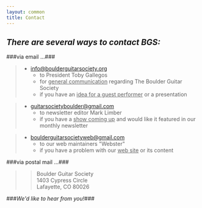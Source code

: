 ```yaml
---
layout: common
title: Contact
---
```


## _There are several ways to contact BGS:_ ##

###via email ...###

> * [info@boulderguitarsociety.org](mailto:info@boulderguitarsociety.org)
>   - to President Toby Gallegos
>   - for <ins>general communication</ins> regarding The Boulder Guitar Society
>   - if you have an <ins>idea for a guest performer</ins> or a presentation

> * [guitarsocietyboulder@gmail.com](mailto:guitarsocietyboulder@gmail.com)
>   - to newsletter editor Mark Limber
>   - if you have a <ins>show coming up</ins> and would like it featured in our monthly newsletter

> * [boulderguitarsocietyweb@gmail.com](mailto:boulderguitarsocietyweb@gmail.com)
>   - to our web maintainers "Webster"
>   - if you have a problem with our <ins>web site</ins> or its content

###via postal mail ...###
>   >   Boulder Guitar Society  
>   >   1403 Cypress Circle  
>   >   Lafayette, CO 80026

###_We'd like to hear from you!_###

